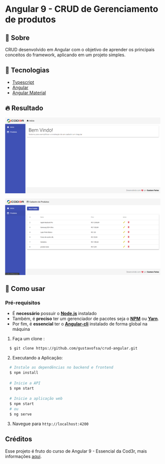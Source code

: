# Angular 9 - CRUD de Gerenciamento de produtos

## 📖 Sobre
CRUD desenvolvido em Angular com o objetivo de aprender os principais conceitos do framework, aplicando em um projeto simples.

## :rocket: Tecnologias
- [Typescript](https://www.typescriptlang.org/)
- [Angular](https://angular.io/)
- [Angular Material](https://material.angular.io/)

## 🔥 Resultado

![Home Result](.github/home-result.png)

![CRUD Result](.github/crud-result.png)

## 🤔 Como usar

### **Pré-requisitos**
- É **necessário** possuir o **[Node.js](https://nodejs.org/en/)** instalado
- Também, é **preciso** ter um gerenciador de pacotes seja o **[NPM](https://www.npmjs.com/)** ou **[Yarn](https://yarnpkg.com/)**.
- Por fim, é **essencial** ter o **[Angular-cli](https://cli.angular.io/)** instalado de forma global na máquina

1. Faça um clone :

```sh
  $ git clone https://github.com/gustavofsa/crud-angular.git
```

2. Executando a Aplicação:

```sh
  # Instale as dependências no backend e frontend
  $ npm install

  # Inicie a API
  $ npm start

  # Inicie a aplicação web
  $ npm start
  # ou
  $ ng serve
```
3. Navegue para ```http://localhost:4200```

## Créditos
Esse projeto é fruto do curso de Angular 9 - Essencial da Cod3r, mais informações [aqui](https://www.cod3r.com.br/courses/angular-9-essencial).